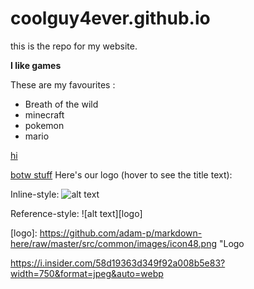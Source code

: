 # coolguy4ever.github.io
this is the repo for my website.

**I like games**

These are my favourites :

- Breath of the wild
- minecraft
- pokemon
- mario

[hi](https://www.swarmee.net/muffins/)

[botw stuff](http://oyster.ignimgs.com/mediawiki/apis.ign.com/the-legend-of-zelda-hd/7/74/Screen_Shot_2017-05-26_at_10.42.42_AM.png)
Here's our logo (hover to see the title text):

Inline-style: 
![alt text](https://i.insider.com/58d19363d349f92a008b5e83?width=750&format=jpeg&auto=webp
)

Reference-style: 
![alt text][logo]

[logo]: https://github.com/adam-p/markdown-here/raw/master/src/common/images/icon48.png "Logo

 https://i.insider.com/58d19363d349f92a008b5e83?width=750&format=jpeg&auto=webp
